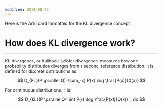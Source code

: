```yaml
---
modified: 2024-08-22
---
```



Here is the Anki card formatted for the KL divergence concept:

# How does KL divergence work?

---
KL divergence, or Kullback-Leibler divergence, measures how one probability distribution diverges from a second, reference distribution. It is defined for discrete distributions as:

$$
D_{KL}(P \parallel Q)=\sum_{x} P(x) \log \frac{P(x)}{Q(x)}
$$

For continuous distributions, it is:

$$
D_{KL}(P \parallel Q)=\int P(x) \log \frac{P(x)}{Q(x)} \, dx
$$


